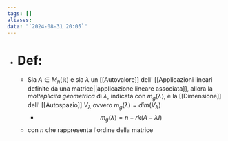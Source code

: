 ```yaml
---
tags: []
aliases: 
data: "`2024-08-31 20:05`"
---
```

- # Def:
	- Sia $A \in M_{n}(\mathbb{R})$ e sia $\lambda$ un [[Autovalore]] dell' [[Applicazioni lineari definite da una matrice||applicazione lineare associata]], allora la _molteplicità geometrica_ di $\lambda$, indicata con $m_{g}(\lambda)$, è la [[Dimensione]] dell' [[Autospazio]] $V_{\lambda}$ ovvero $m_{g}(\lambda)=dim(V_{\lambda})$ 
		- $$m_{g}(\lambda)=n-rk(A-\lambda I)$$
	- con $n$ che rappresenta l'ordine della matrice 
